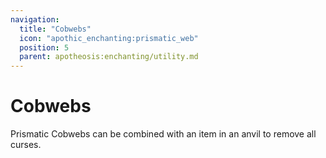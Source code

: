 ```yaml
---
navigation:
  title: "Cobwebs"
  icon: "apothic_enchanting:prismatic_web"
  position: 5
  parent: apotheosis:enchanting/utility.md
---
```


# Cobwebs

Prismatic Cobwebs can be combined with an item in an anvil to remove all curses.



<Recipe id="apotheosis:prismatic_web" />


